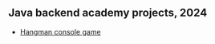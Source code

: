 ## Java backend academy projects, 2024
- [Hangman console game](backend_academy_2024_project_1-java-IlyinVyacheslav)
